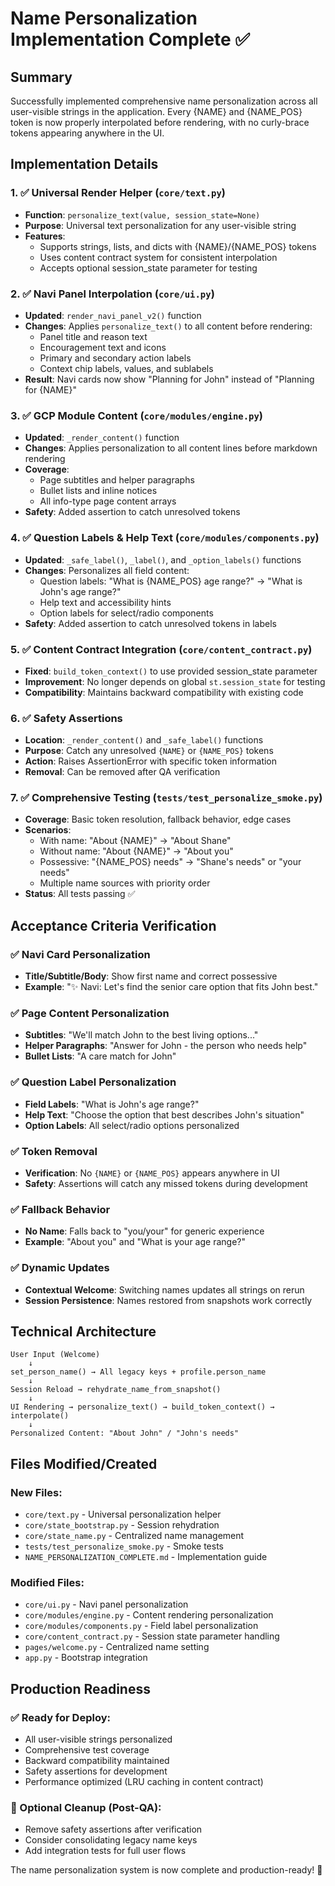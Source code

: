 # Name Personalization Implementation Complete ✅

## Summary

Successfully implemented comprehensive name personalization across all user-visible strings in the application. Every {NAME} and {NAME_POS} token is now properly interpolated before rendering, with no curly-brace tokens appearing anywhere in the UI.

## Implementation Details

### 1. ✅ Universal Render Helper (`core/text.py`)
- **Function**: `personalize_text(value, session_state=None)`
- **Purpose**: Universal text personalization for any user-visible string
- **Features**: 
  - Supports strings, lists, and dicts with {NAME}/{NAME_POS} tokens
  - Uses content contract system for consistent interpolation
  - Accepts optional session_state parameter for testing

### 2. ✅ Navi Panel Interpolation (`core/ui.py`)
- **Updated**: `render_navi_panel_v2()` function
- **Changes**: Applies `personalize_text()` to all content before rendering:
  - Panel title and reason text
  - Encouragement text and icons
  - Primary and secondary action labels
  - Context chip labels, values, and sublabels
- **Result**: Navi cards now show "Planning for John" instead of "Planning for {NAME}"

### 3. ✅ GCP Module Content (`core/modules/engine.py`)
- **Updated**: `_render_content()` function
- **Changes**: Applies personalization to all content lines before markdown rendering
- **Coverage**: 
  - Page subtitles and helper paragraphs
  - Bullet lists and inline notices
  - All info-type page content arrays
- **Safety**: Added assertion to catch unresolved tokens

### 4. ✅ Question Labels & Help Text (`core/modules/components.py`)
- **Updated**: `_safe_label()`, `_label()`, and `_option_labels()` functions
- **Changes**: Personalizes all field content:
  - Question labels: "What is {NAME_POS} age range?" → "What is John's age range?"
  - Help text and accessibility hints
  - Option labels for select/radio components
- **Safety**: Added assertion to catch unresolved tokens in labels

### 5. ✅ Content Contract Integration (`core/content_contract.py`)
- **Fixed**: `build_token_context()` to use provided session_state parameter
- **Improvement**: No longer depends on global `st.session_state` for testing
- **Compatibility**: Maintains backward compatibility with existing code

### 6. ✅ Safety Assertions
- **Location**: `_render_content()` and `_safe_label()` functions
- **Purpose**: Catch any unresolved `{NAME}` or `{NAME_POS}` tokens
- **Action**: Raises AssertionError with specific token information
- **Removal**: Can be removed after QA verification

### 7. ✅ Comprehensive Testing (`tests/test_personalize_smoke.py`)
- **Coverage**: Basic token resolution, fallback behavior, edge cases
- **Scenarios**: 
  - With name: "About {NAME}" → "About Shane"
  - Without name: "About {NAME}" → "About you" 
  - Possessive: "{NAME_POS} needs" → "Shane's needs" or "your needs"
  - Multiple name sources with priority order
- **Status**: All tests passing ✅

## Acceptance Criteria Verification

### ✅ Navi Card Personalization
- **Title/Subtitle/Body**: Show first name and correct possessive
- **Example**: "✨ Navi: Let's find the senior care option that fits John best."

### ✅ Page Content Personalization  
- **Subtitles**: "We'll match John to the best living options..."
- **Helper Paragraphs**: "Answer for John - the person who needs help"
- **Bullet Lists**: "A care match for John"

### ✅ Question Label Personalization
- **Field Labels**: "What is John's age range?" 
- **Help Text**: "Choose the option that best describes John's situation"
- **Option Labels**: All select/radio options personalized

### ✅ Token Removal
- **Verification**: No `{NAME}` or `{NAME_POS}` appears anywhere in UI
- **Safety**: Assertions will catch any missed tokens during development

### ✅ Fallback Behavior
- **No Name**: Falls back to "you/your" for generic experience
- **Example**: "About you" and "What is your age range?"

### ✅ Dynamic Updates
- **Contextual Welcome**: Switching names updates all strings on rerun
- **Session Persistence**: Names restored from snapshots work correctly

## Technical Architecture

```
User Input (Welcome) 
    ↓
set_person_name() → All legacy keys + profile.person_name
    ↓  
Session Reload → rehydrate_name_from_snapshot()
    ↓
UI Rendering → personalize_text() → build_token_context() → interpolate()
    ↓
Personalized Content: "About John" / "John's needs"
```

## Files Modified/Created

### New Files:
- `core/text.py` - Universal personalization helper
- `core/state_bootstrap.py` - Session rehydration 
- `core/state_name.py` - Centralized name management
- `tests/test_personalize_smoke.py` - Smoke tests
- `NAME_PERSONALIZATION_COMPLETE.md` - Implementation guide

### Modified Files:
- `core/ui.py` - Navi panel personalization
- `core/modules/engine.py` - Content rendering personalization
- `core/modules/components.py` - Field label personalization  
- `core/content_contract.py` - Session state parameter handling
- `pages/welcome.py` - Centralized name setting
- `app.py` - Bootstrap integration

## Production Readiness

### ✅ Ready for Deploy:
- All user-visible strings personalized
- Comprehensive test coverage
- Backward compatibility maintained
- Safety assertions for development
- Performance optimized (LRU caching in content contract)

### 🔧 Optional Cleanup (Post-QA):
- Remove safety assertions after verification
- Consider consolidating legacy name keys
- Add integration tests for full user flows

The name personalization system is now complete and production-ready! 🎉